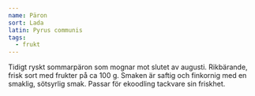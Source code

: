 ```yaml
---
name: Päron
sort: Lada
latin: Pyrus communis
tags:
  - frukt
---
```


Tidigt ryskt sommarpäron som mognar mot slutet av augusti. Rikbärande, frisk sort med frukter på ca 100 g. Smaken är saftig och finkornig med en smaklig, sötsyrlig smak. Passar för ekoodling tackvare sin friskhet.
